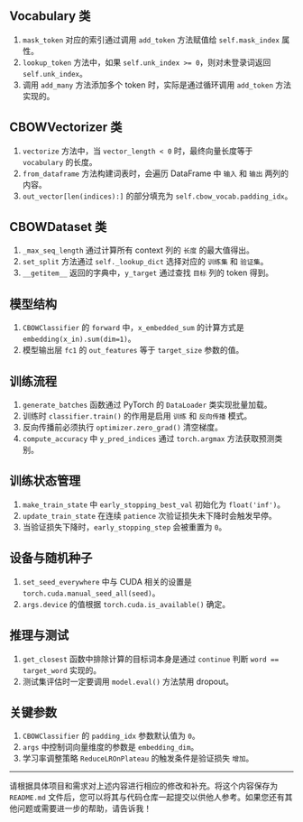 ## Vocabulary 类  

1. `mask_token` 对应的索引通过调用 `add_token` 方法赋值给 `self.mask_index` 属性。  
2. `lookup_token` 方法中，如果 `self.unk_index >= 0`，则对未登录词返回 `self.unk_index`。  
3. 调用 `add_many` 方法添加多个 token 时，实际是通过循环调用 `add_token` 方法实现的。  

## CBOWVectorizer 类  

1. `vectorize` 方法中，当 `vector_length < 0` 时，最终向量长度等于 `vocabulary` 的长度。  
2. `from_dataframe` 方法构建词表时，会遍历 DataFrame 中 `输入` 和 `输出` 两列的内容。  
3. `out_vector[len(indices):]` 的部分填充为 `self.cbow_vocab.padding_idx`。  

## CBOWDataset 类  

1. `_max_seq_length` 通过计算所有 context 列的 `长度` 的最大值得出。  
2. `set_split` 方法通过 `self._lookup_dict` 选择对应的 `训练集` 和 `验证集`。  
3. `__getitem__` 返回的字典中，`y_target` 通过查找 `目标` 列的 token 得到。  

## 模型结构  

1. `CBOWClassifier` 的 `forward` 中，`x_embedded_sum` 的计算方式是 `embedding(x_in).sum(dim=1)`。  
2. 模型输出层 `fc1` 的 `out_features` 等于 `target_size` 参数的值。  

## 训练流程  

1. `generate_batches` 函数通过 PyTorch 的 `DataLoader` 类实现批量加载。  
2. 训练时 `classifier.train()` 的作用是启用 `训练` 和 `反向传播` 模式。  
3. 反向传播前必须执行 `optimizer.zero_grad()` 清空梯度。  
4. `compute_accuracy` 中 `y_pred_indices` 通过 `torch.argmax` 方法获取预测类别。  

## 训练状态管理  

1. `make_train_state` 中 `early_stopping_best_val` 初始化为 `float('inf')`。  
2. `update_train_state` 在连续 `patience` 次验证损失未下降时会触发早停。  
3. 当验证损失下降时，`early_stopping_step` 会被重置为 `0`。  

## 设备与随机种子  

1. `set_seed_everywhere` 中与 CUDA 相关的设置是 `torch.cuda.manual_seed_all(seed)`。  
2. `args.device` 的值根据 `torch.cuda.is_available()` 确定。  

## 推理与测试  

1. `get_closest` 函数中排除计算的目标词本身是通过 `continue` 判断 `word == target_word` 实现的。  
2. 测试集评估时一定要调用 `model.eval()` 方法禁用 dropout。  

## 关键参数  

1. `CBOWClassifier` 的 `padding_idx` 参数默认值为 `0`。  
2. `args` 中控制词向量维度的参数是 `embedding_dim`。  
3. 学习率调整策略 `ReduceLROnPlateau` 的触发条件是验证损失 `增加`。  

---  

请根据具体项目和需求对上述内容进行相应的修改和补充。将这个内容保存为 `README.md` 文件后，您可以将其与代码仓库一起提交以供他人参考。如果您还有其他问题或需要进一步的帮助，请告诉我！